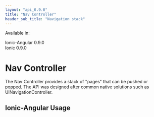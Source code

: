 ```yaml
---
layout: "api_0.9.0"
title: "Nav Controller"
header_sub_title: "Navigation stack"
---
```


Available in:
<div class="label label-danger">Ionic-Angular 0.9.0</div>
<div class="label label-primary">Ionic 0.9.0</div>

Nav Controller
===

The Nav Controller provides a stack of "pages" that can be pushed or popped. The API was designed after common native solutions such as UINavigationController.


## Ionic-Angular Usage


